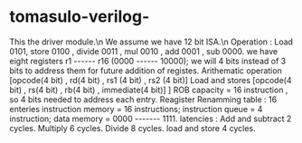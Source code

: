 # tomasulo-verilog-

This the driver module.\n
We assume we have 12 bit ISA.\n
Operation : Load 0101, store 0100 , divide 0011 , mul 0010 , add 0001 , sub 0000.
we have eight registers r1 ------ r16 (0000 ------  10000);
we will 4 bits instead of 3 bits to address them for future addition of registes.
 Arithematic operation
[opcode(4 bit) , rd(4 bit) ,  rs1 (4 bit) , rs2 (4 bit)]
Load and stores
[opcode(4 bit) , rs(4 bit) , rb(4 bit) , immediate(4 bit)]                        ]
ROB capacity = 16 instruction , so 4 bits needed to address each entry.
Reagister Renamming table : 16 enteries
instruction memory = 16 instructions;
instruction queue = 4 instruction;
data memory = 0000 ------- 1111.
latencies :
          Add and subtract 2 cycles.
          Multiply 6 cycles.
          Divide 8 cycles.
          load and store 4 cycles.
